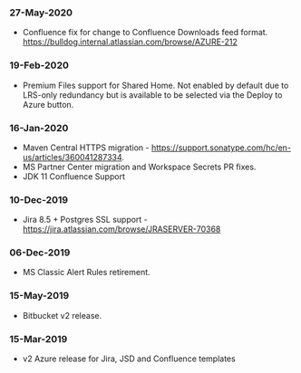 ### 27-May-2020
* Confluence fix for change to Confluence Downloads feed format. https://bulldog.internal.atlassian.com/browse/AZURE-212

### 19-Feb-2020
* Premium Files support for Shared Home. Not enabled by default due to LRS-only redundancy but is available to be selected via the Deploy to Azure button.

### 16-Jan-2020
* Maven Central HTTPS migration - https://support.sonatype.com/hc/en-us/articles/360041287334.
* MS Partner Center migration and Workspace Secrets PR fixes.
* JDK 11 Confluence Support

### 10-Dec-2019
* Jira 8.5 + Postgres SSL support - https://jira.atlassian.com/browse/JRASERVER-70368

### 06-Dec-2019
* MS Classic Alert Rules retirement.

### 15-May-2019
* Bitbucket v2 release.
	
### 15-Mar-2019
* v2 Azure release for Jira, JSD and Confluence templates